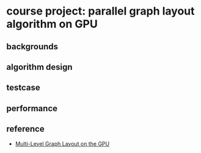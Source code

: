# course project: parallel graph layout algorithm on GPU

## backgrounds

## algorithm design

## testcase

## performance

## reference

- [Multi-Level Graph Layout on the GPU](https://ieeexplore.ieee.org/abstract/document/4376155)
